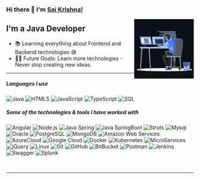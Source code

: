 ### Hi there 👋 I'm [Sai Krishna!](https://github.com/saikrishna272295/saikrishna272295/)

<img align="right" alt="GIF" height="160px" src="https://raw.githubusercontent.com/saikrishna272295/saikrishna272295/main/assets/animation_500_kxa883sd.gif" />

## I'm a Java Developer

- 📚 Learning everything about Frontend and Backend technologies 😅
- 💪🏼 Future Goals: Learn more technologies - Never stop creating new ideas.

---

##### Languages I use

![Java](https://img.shields.io/badge/-Java-000000?style=flat&logo=java)
![HTML5](https://img.shields.io/badge/-HTML5-000000?style=flat&logo=html5)
![JavaScript](https://img.shields.io/badge/-JavaScript-000000?style=flat&logo=javascript)
![TypeScript](https://img.shields.io/badge/-TypeScript-000000?style=flat&logo=typescript)
![SQL](https://img.shields.io/badge/-SQL-000000?style=flat&logo=postgresql)

##### Some of the technologies & tools I have worked with

![Angular](https://img.shields.io/badge/-Angular-222222?style=flat&logo=Angular&logoColor=DD0031)
![Node.js](https://img.shields.io/badge/-Node.js-222222?style=flat&logo=node.js&logoColor=339933)
![Java Spring](https://img.shields.io/badge/-Spring-222222?style=flat&logo=spring&logoColor=6DB33F)
![Java SpringBoot](https://img.shields.io/badge/-SpringBoot-222222?style=flat&logo=springboot&logoColor=6DB33F)
![Struts](https://img.shields.io/badge/-Struts-222222?style=flat&logo=struts&logoColor=6DB33F)
![Mysql](https://img.shields.io/badge/-Mysql-222222?style=flat&logo=mysql&logoColor=00618A)
![Oracle](https://img.shields.io/badge/-Oracle-222222?style=flat&logo=oracle&logoColor=FF0000)
![PostgreSQL](https://img.shields.io/badge/-PostgreSQL-222222?style=flat&logo=postgresql&logoColor=2F6792)
![MongoDB](https://img.shields.io/badge/-MongoDB-222222?style=flat&logo=mongodb&logoColor=6DB33F)
![Amazon Web Services](https://img.shields.io/badge/-AmazonWebServices-222222?style=flat-square&logo=amazon-web-services)
![AzureCloud](https://img.shields.io/badge/Microsoft%20Azure-222222?style=flat-square&logo=microsoft-azure)
![Google Cloud](https://img.shields.io/badge/Google%20Cloud-black?style=flat-square&logo=google-cloud)
![Docker](https://img.shields.io/badge/-Docker-black?style=flat-square&logo=docker)
![Kubernetes](https://img.shields.io/badge/-Kubernetes-222222?style=flat-square&logo=kubernetes)
![MicroServices](https://img.shields.io/badge/-MicroServices-222222?style=flat-square&logo=MicroServices)
![jQuery](https://img.shields.io/badge/-jQuery-222222?style=flat&logo=jQuery&logoColor=0769AD)
![Linux](https://img.shields.io/badge/-Linux-222222?style=flat&logo=linux&logoColor=FCC624)
![Git](https://img.shields.io/badge/-Git-222222?style=flat&logo=git&logoColor=F05032)
![GitHub](https://img.shields.io/badge/-GitHub-222222?style=flat&logo=github&logoColor=181717)
![BitBucket](https://img.shields.io/badge/-BitBucket-222222?style=flat&logo=bitbucket&logoColor=2684FF)
![Postman](https://img.shields.io/badge/-Postman-222222?style=flat&logo=Postman&logoColor=F05032)
![Jenkins](https://img.shields.io/badge/-Jenkins-000000?style=flat&logo=jenkins&logoColor=FAD7B7)
![Swagger](https://img.shields.io/badge/-Swagger-222222?style=flat&logo=Swagger&logoColor=6D9A00)
![Splunk](https://img.shields.io/badge/-Splunk-222222?style=flat&logo=Splunk&logoColor=6D9A00)


<br/>

---
